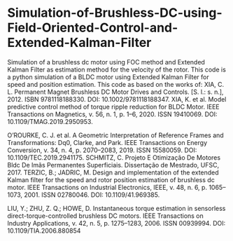 # Simulation-of-Brushless-DC-using-Field-Oriented-Control-and-Extended-Kalman-Filter
Simulation of a brushless dc motor using FOC method and Extended Kalman Filter as estimation method for the velocity of the rotor.
 This code is a python simulation of a BLDC motor using Extended Kalman Filter for speed and position estimation.
This code as based on the works of:
XIA, C. L. Permanent Magnet Brushless DC Motor Drives and Controls. [S. l.: s. n.], 2012.
ISBN 9781118188330. DOI: 10.1002/9781118188347.
XIA, K. et al. Model predictive control method of torque ripple reduction for BLDC Motor.
IEEE Transactions on Magnetics, v. 56, n. 1, p. 1–6, 2020. ISSN 19410069. DOI:
10.1109/TMAG.2019.2950953.

O’ROURKE, C. J. et al. A Geometric Interpretation of Reference Frames and Transformations:
Dq0, Clarke, and Park. IEEE Transactions on Energy Conversion, v. 34, n. 4, p. 2070–2083,
2019. ISSN 15580059. DOI: 10.1109/TEC.2019.2941175.
SCHMITZ, C. Projeto E Otimização De Motores Bldc De Imãs Permanentes Superficiais.
Dissertação de Mestrado, UFSC, 2017.
TERZIC, B.; JADRIC, M. Design and implementation of the extended Kalman filter for the
speed and rotor position estimation of brushless dc motor. IEEE Transactions on Industrial
Electronics, IEEE, v. 48, n. 6, p. 1065–1073, 2001. ISSN 02780046. DOI:
10.1109/41.969385.

LIU, Y.; ZHU, Z. Q.; HOWE, D. Instantaneous torque estimation in sensorless
direct-torque-controlled brushless DC motors. IEEE Transactions on Industry Applications,
v. 42, n. 5, p. 1275–1283, 2006. ISSN 00939994. DOI: 10.1109/TIA.2006.880854
